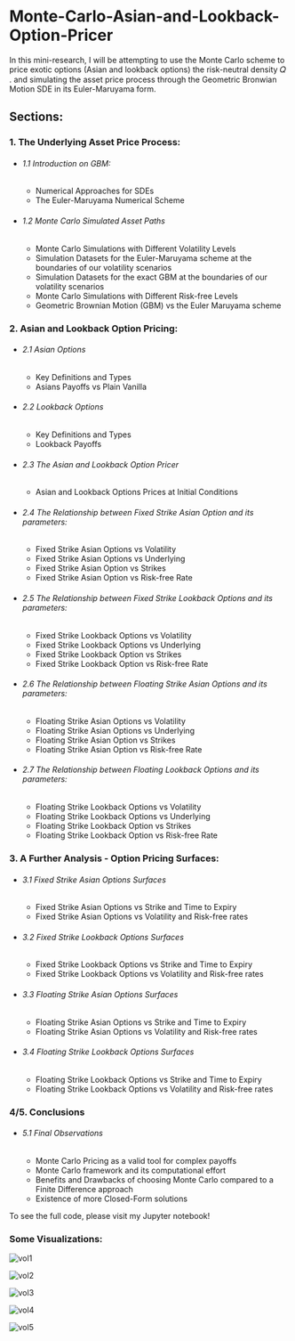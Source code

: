 # Monte-Carlo-Asian-and-Lookback-Option-Pricer
In this mini-research, I will be attempting to use the Monte Carlo scheme to price exotic options (Asian and lookback options) the risk-neutral density  𝑄  . and simulating the asset price process through the Geometric Bronwian Motion SDE in its Euler-Maruyama form.

## Sections:



### 1. The Underlying Asset Price Process:


- ###### 1.1 Introduction on GBM:
    - Numerical Approaches for SDEs
    - The Euler-Maruyama Numerical Scheme    
 
- ###### 1.2 Monte Carlo Simulated Asset Paths
    - Monte Carlo Simulations with Different Volatility Levels
    - Simulation Datasets for the Euler-Maruyama scheme at the boundaries of our volatility scenarios   
    - Simulation Datasets for the exact GBM at the boundaries of our volatility scenarios
    - Monte Carlo Simulations with Different Risk-free Levels
    - Geometric Brownian Motion (GBM) vs the Euler Maruyama scheme
    
    
### 2. Asian and Lookback Option Pricing:

- ###### 2.1 Asian Options 
    - Key Definitions and Types
    - Asians Payoffs vs Plain Vanilla
- ###### 2.2 Lookback Options
    - Key Definitions and Types
    - Lookback Payoffs 
    
- ###### 2.3 The Asian and Lookback Option Pricer
    - Asian and Lookback Options Prices at Initial Conditions

- ###### 2.4 The Relationship between Fixed Strike Asian Option and its parameters:
    - Fixed Strike Asian Options vs Volatility
    - Fixed Strike Asian Options vs Underlying
    - Fixed Strike Asian Option vs Strikes
    - Fixed Strike Asian Option vs Risk-free Rate
    
- ###### 2.5 The Relationship between Fixed Strike Lookback Options and its parameters:

    - Fixed Strike Lookback Options vs Volatility
    - Fixed Strike Lookback Options vs Underlying
    - Fixed Strike Lookback Option vs Strikes
    - Fixed Strike Lookback Option vs Risk-free Rate
    
- ###### 2.6 The Relationship between Floating Strike Asian Options and its parameters:

    - Floating Strike Asian Options vs Volatility
    - Floating Strike Asian Options vs Underlying
    - Floating Strike Asian Option vs Strikes
    - Floating Strike Asian Option vs Risk-free Rate 
    
- ###### 2.7 The Relationship between Floating Lookback Options and its parameters:

    - Floating Strike Lookback Options vs Volatility
    - Floating Strike Lookback Options vs Underlying
    - Floating Strike Lookback Option vs Strikes
    - Floating Strike Lookback Option vs Risk-free Rate
    
 
### 3. A Further Analysis - Option Pricing Surfaces:
    
- ###### 3.1 Fixed Strike Asian Options Surfaces

    - Fixed Strike Asian Options vs Strike and Time to Expiry
    - Fixed Strike Asian Options vs Volatility and Risk-free rates  
    
- ###### 3.2 Fixed Strike Lookback Options Surfaces 

    - Fixed Strike Lookback Options vs Strike and Time to Expiry
    - Fixed Strike Lookback Options vs Volatility and Risk-free rates

- ###### 3.3 Floating Strike Asian Options Surfaces 

    - Floating Strike Asian Options vs Strike and Time to Expiry
    - Floating Strike Asian Options vs Volatility and Risk-free rates
    
- ###### 3.4 Floating Strike Lookback Options Surfaces 

    - Floating Strike Lookback Options vs Strike and Time to Expiry
    - Floating Strike Lookback Options vs Volatility and Risk-free rates
    
  
   
### 4/5. Conclusions 

- ###### 5.1 Final Observations
    - Monte Carlo Pricing as a valid tool for complex payoffs
    - Monte Carlo framework and its computational effort
    - Benefits and Drawbacks of choosing Monte Carlo compared to a Finite Difference approach
    - Existence of more Closed-Form solutions
    

To see the full code, please visit my Jupyter notebook!

### Some Visualizations:


![vol1](https://github.com/user-attachments/assets/8b74ba96-4d36-4479-8ce3-fbe7aab8d4fc)



![vol2](https://github.com/user-attachments/assets/6e3e70c9-0196-4acf-a1e3-8c8be1eb08f9)




![vol3](https://github.com/user-attachments/assets/dedbdd40-9f91-4172-a993-a59e6453d6cd)




![vol4](https://github.com/user-attachments/assets/1dcc2840-3d9f-4af1-9494-d0fe7e936fff)



![vol5](https://github.com/user-attachments/assets/5cded808-4d58-4b4d-b99d-da62385d74ce)


